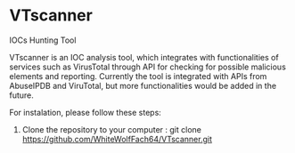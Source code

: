 # VTscanner
IOCs Hunting Tool

VTscanner is an IOC analysis tool, which integrates with functionalities of services such as VirusTotal through API for checking for possible malicious elements and reporting. Currently the tool is integrated with APIs from AbuseIPDB and ViruTotal, but more functionalities would be added in the future.

For instalation, please follow these steps:
1. Clone the repository to your computer : git clone https://github.com/WhiteWolfFach64/VTscanner.git
